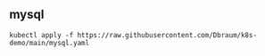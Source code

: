 ## mysql

```
kubectl apply -f https://raw.githubusercontent.com/Dbraum/k8s-demo/main/mysql.yaml
```